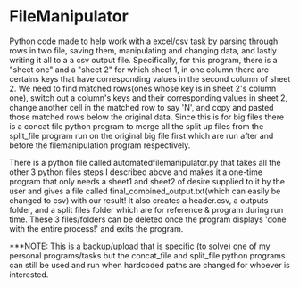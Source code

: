 # FileManipulator
Python code made to help work with a excel/csv task by parsing through rows in two file, saving them, manipulating and changing data, and lastly writing it all to a 
a csv output file. Specifically, for this program, there is a "sheet one" and a "sheet 2" for which sheet 1, in one  column there are certains keys that have corresponding values in the second column of sheet 2. We need to find matched rows(ones whose key is in sheet 2's column one), switch out a column's keys and their corresponding values in sheet 2, change another cell in the matched row to say 'N', and copy and pasted those matched rows below the original data. Since this is for big files there is a concat file python program to merge all the split up files from the split_file program run on the original big file first which are run after and before the filemanipulation program respectively. 

There is a python file called automatedfilemanipulator.py that takes all the other 3 python files steps I described above and makes it a one-time program that only needs a sheet1 and sheet2 of desire supplied to it by the user and gives a file called final_combined_output.txt(which can easily be changed to csv) with our result! It also creates a header.csv, a outputs folder, and a split files folder which are for reference & program during run time. These 3 files/folders can be deleted once the program displays 'done with the entire process!' and exits the program.

***NOTE: This is a backup/upload that is specific (to solve) one of my personal programs/tasks but the concat_file and split_file python programs can still be used and run when hardcoded paths are changed for whoever is interested.

